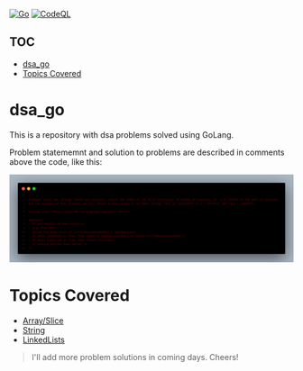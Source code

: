 [![Go](https://github.com/MAVERICK6912/dsa_go/actions/workflows/go.yml/badge.svg?branch=main)](https://github.com/MAVERICK6912/dsa_go/actions/workflows/go.yml)
[![CodeQL](https://github.com/MAVERICK6912/dsa_go/actions/workflows/codeql.yml/badge.svg?branch=main)](https://github.com/MAVERICK6912/dsa_go/actions/workflows/codeql.yml)
## TOC
- [dsa_go](#dsa_go)
- [Topics Covered](#topics-covered)

# dsa_go
This is a repository with dsa problems solved using GoLang.

Problem statememnt and solution to problems are described in comments above the code, like this:


![Problem and solution description](readme_assets/prblmAndSolDesc.png)

# Topics Covered
- [Array/Slice](./array/)
- [String](./string/)
- [LinkedLists](./linkedlist/)


> I'll add more problem solutions in coming days. Cheers!